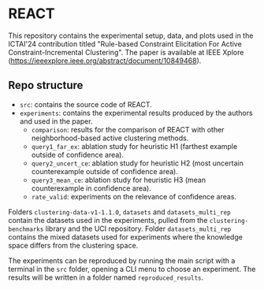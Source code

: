 # REACT

This repository contains the experimental setup, data, and plots used in the ICTAI'24 contribution
titled "Rule-based Constraint Elicitation For Active Constraint-Incremental Clustering".
The paper is available at IEEE Xplore (https://ieeexplore.ieee.org/abstract/document/10849468).

## Repo structure

- `src`: contains the source code of REACT.
- `experiments`: contains the experimental results produced by the authors and used in the paper.
    - `comparison`: results for the comparison of REACT with other neighborhood-based active clustering methods.
    - `query1_far_ex`: ablation study for heuristic H1 (farthest example outside of confidence area).
    - `query2_uncert_ce`: ablation study for heuristic H2 (most uncertain counterexample outside of confidence area).
    - `query3_mean_ce`: ablation study for heuristic H3 (mean counterexample in confidence area).
    - `rate_valid`: experiments on the relevance of confidence areas.


Folders `clustering-data-v1-1.1.0`, `datasets` and `datasets_multi_rep` contain the datasets used in the experiments,
pulled from the `clustering-benchmarks` library and the UCI repository. 
Folder `datasets_multi_rep` contains the mixed datasets used for experiments where the knowledge space differs from the clustering space.

The experiments can be reproduced by running the main script with a terminal in the `src` folder, opening a CLI menu to choose an experiment.
The results will be written in a folder named `reproduced_results`.